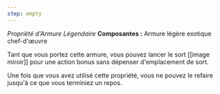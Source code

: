 ```yaml
---
step: empty
---
```

_Propriété d'Armure Légendaire_
__Composantes :__ Armure légère exotique chef-d'œuvre

Tant que vous portez cette armure, vous pouvez lancer le sort [[image miroir]] pour une action bonus sans dépenser d'emplacement de sort.

Une fois que vous avez utilisé cette propriété, vous ne pouvez le refaire jusqu'à ce que vous terminiez un repos.